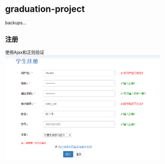 # graduation-project
backups...
## 注册
使用Ajax和正则验证
![](https://github.com/JianSpace/graduation-project/blob/master/screenshot/register.png)
